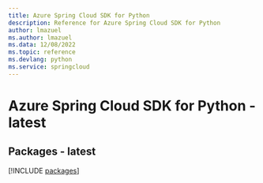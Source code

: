 ```yaml
---
title: Azure Spring Cloud SDK for Python
description: Reference for Azure Spring Cloud SDK for Python
author: lmazuel
ms.author: lmazuel
ms.data: 12/08/2022
ms.topic: reference
ms.devlang: python
ms.service: springcloud
---
```

# Azure Spring Cloud SDK for Python - latest
## Packages - latest
[!INCLUDE [packages](spring-cloud-index.md)]